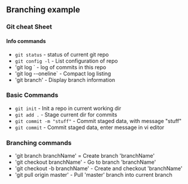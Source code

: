 ## Branching example

### Git cheat Sheet

#### Info commands
* `git status` - status of current git repo
* `git config -l` - List configuration of repo
* 'git log ` - log of commits in this repo
* 'git log --oneline` - Compact log listing
* 'git branch' - Display branch information

### Basic Commands
* `git init` - Init a repo in current working dir
* `git add .` - Stage current dir for commits
* `git commit -m "stuff"` - Commit staged data, with message "stuff"
* `git commit` - Commit staged data, enter message in vi editor

### Branching commands
* 'git branch branchName' = Create branch 'branchName'
* 'git checkout branchName' - Go to branch 'branchName'
* 'git checkout -b branchName' - Create and checkout 'branchName'
* 'git pull origin master' - Pull 'master' branch into current branch
